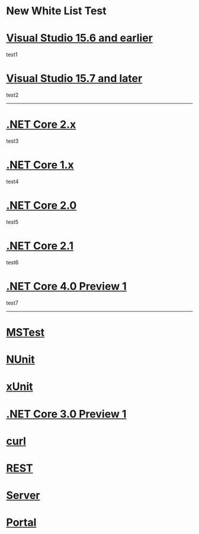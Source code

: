 # New White List Test

# [Visual Studio 15.6 and earlier](#tab/vs156)
test1

# [Visual Studio 15.7 and later](#tab/vs157)
test2

---
# [.NET Core 2.x](#tab/netcore2x)
test3

# [.NET Core 1.x](#tab/netcore1x)
test4

# [.NET Core 2.0](#tab/netcore20)
test5

# [.NET Core 2.1](#tab/netcore2123)
test6

# [.NET Core 4.0 Preview 1](#tab/netcore40)
test7

---
# [MSTest](#tab/mstest)
# [NUnit](#tab/nunit)
# [xUnit](#tab/xunit)
# [.NET Core 3.0 Preview 1](#tab/netcore30)
# [curl](#curl)
# [REST](#tab/rest)
# [Server](#tab/server)
# [Portal](#tab/portal1)
